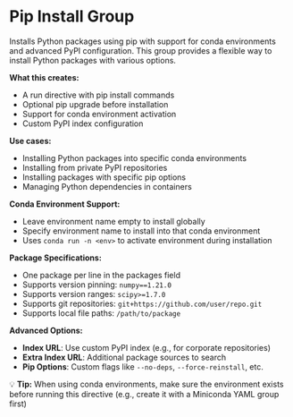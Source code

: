 # Pip Install Group

Installs Python packages using pip with support for conda environments and advanced PyPI configuration. This group provides a flexible way to install Python packages with various options.

**What this creates:**
- A run directive with pip install commands
- Optional pip upgrade before installation
- Support for conda environment activation
- Custom PyPI index configuration

**Use cases:**
- Installing Python packages into specific conda environments
- Installing from private PyPI repositories
- Installing packages with specific pip options
- Managing Python dependencies in containers

**Conda Environment Support:**
- Leave environment name empty to install globally
- Specify environment name to install into that conda environment
- Uses `conda run -n <env>` to activate environment during installation

**Package Specifications:**
- One package per line in the packages field
- Supports version pinning: `numpy==1.21.0`
- Supports version ranges: `scipy>=1.7.0`
- Supports git repositories: `git+https://github.com/user/repo.git`
- Supports local file paths: `/path/to/package`

**Advanced Options:**
- **Index URL**: Use custom PyPI index (e.g., for corporate repositories)
- **Extra Index URL**: Additional package sources to search
- **Pip Options**: Custom flags like `--no-deps`, `--force-reinstall`, etc.

💡 **Tip:** When using conda environments, make sure the environment exists before running this directive (e.g., create it with a Miniconda YAML group first)